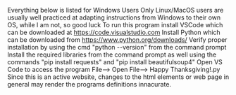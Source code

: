 Everything below is listed for Windows Users Only
Linux/MacOS users are usually well practiced at adapting instructions from Windows to their own OS, while I am not, so good luck
To run this program install VSCode which can be downloaded at https://code.visualstudio.com
Install Python which can be downloaded from https://www.python.org/downloads/
Verify proper installation by using the cmd "python --version" from the command prompt
Install the required libraries from the command prompt as well using the commands "pip install requests" and "pip install beautifulsoup4"
Open VS Code to access the program File--> Open File--> Happy Thanksgiving!.py
Since this is an active website, changes to the html elements or web page in general may render the programs definitions innacurate.

